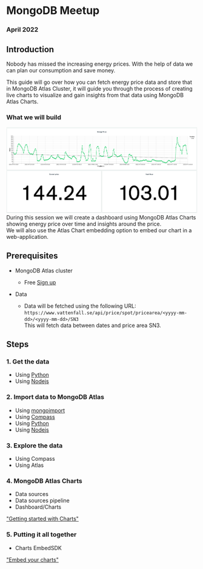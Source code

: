 # MongoDB Meetup
### April 2022

## Introduction

Nobody has missed the increasing energy prices. With the help of data we can plan our consumption and save money.

This guide will go over how you can fetch energy price data and store that in MongoDB Atlas Cluster, it will guide you through the process of creating live charts to visualize and gain insights from that data using MongoDB Atlas Charts.

### What we will build
![Screenshot](snap.png)
During this session we will create a dashboard using MongoDB Atlas Charts showing energy price over time and insights around the price.   
We will also use the Atlas Chart embedding option to embed our chart in a web-application.

## Prerequisites

* MongoDB Atlas cluster
    *  Free [Sign up](https://www.mongodb.com/cloud/atlas/register2)

* Data
    * Data will be fetched using the following URL:  
    `https://www.vattenfall.se/api/price/spot/pricearea/<yyyy-mm-dd>/<yyyy-mm-dd>/SN3`  
    This will fetch data between dates and price area SN3.


## Steps

### 1. Get the data
- Using [Python](GET_DATA_PYTHON.py)
- Using [Nodejs](GET_DATA_NODEJS.js)

### 2. Import data to MongoDB Atlas
- Using [mongoimport](mongoimport.md)
- Using [Compass](importdata_compass.md)
- Using [Python](GET_DATA_PYTHON.py)
- Using [Nodejs](GET_DATA_NODEJS.js)


### 3. Explore the data
- Using Compass
- Using Atlas

### 4. MongoDB Atlas Charts
- Data sources
- Data sources pipeline
- Dashboard/Charts   

["Getting started with Charts"](https://www.mongodb.com/docs/charts/)

### 5. Putting it all together
- Charts EmbedSDK

["Embed your charts"](https://www.mongodb.com/docs/charts/embedding-charts/)